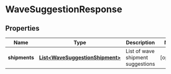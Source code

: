 
# WaveSuggestionResponse

## Properties
Name | Type | Description | Notes
------------ | ------------- | ------------- | -------------
**shipments** | [**List&lt;WaveSuggestionShipment&gt;**](WaveSuggestionShipment.md) | List of wave shipment suggestions |  [optional]



